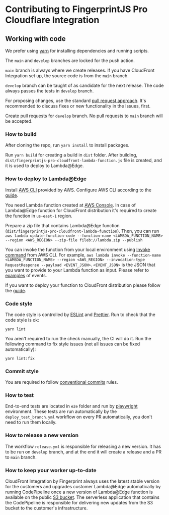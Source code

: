 # Contributing to FingerprintJS Pro Cloudflare Integration

## Working with code

We prefer using [yarn](https://yarnpkg.com/) for installing dependencies and running scripts.

The `main` and `develop` branches are locked for the push action. 

`main` branch is always where we create releases. If you have CloudFront Integration set up, the source code is from the `main` branch. 

`develop` branch can be taught of as candidate for the next release. The code always passes the tests in `develop` branch. 

For proposing changes, use the standard [pull request approach](https://docs.github.com/en/pull-requests/collaborating-with-pull-requests/proposing-changes-to-your-work-with-pull-requests/creating-a-pull-request). It's recommended to discuss fixes or new functionality in the Issues, first.

Create pull requests for `develop` branch. No pull requests to `main` branch will be accepted.

### How to build
After cloning the repo, run `yarn install` to install packages.

Run `yarn build` for creating a build in `dist` folder. After building, `dist/fingerprintjs-pro-cloudfront-lambda-function.js` file is created, and it is used to deploy to Lambda@Edge.

### How to deploy to Lambda@Edge

Install [AWS CLI](https://aws.amazon.com/cli/) provided by AWS.
Configure AWS CLI according to the [guide](https://docs.aws.amazon.com/cli/latest/userguide/cli-configure-quickstart.html).

You need Lambda function created at [AWS Console](https://us-east-1.console.aws.amazon.com/lambda). In case of Lambda@Edge function for CloudFront distribution it's required to create the function in `us-east-1` region.

Prepare a zip file that contains Lambda@Edge function (`dist/fingerprintjs-pro-cloudfront-lambda-function`).
Then, you can run `aws lambda update-function-code --function-name <LAMBDA_FUNCTION_NAME> --region <AWS_REGION> --zip-file fileb://lambda.zip --publish`

You can invoke the function from your local environment using [Invoke command](https://awscli.amazonaws.com/v2/documentation/api/latest/reference/lambda/invoke.html) from AWS CLI. For example, `aws lambda invoke --function-name <LAMBDA_FUNCTION_NAME> --region <AWS_REGION> --invocation-type RequestResponse --payload <EVENT_JSON>`. `<EVENT_JSON>` is the JSON that you want to provide to your Lambda function as input. Please refer to [examples](test/lambda) of events.

If you want to deploy your function to CloudFront distribution please follow the [guide](https://docs.aws.amazon.com/AmazonCloudFront/latest/DeveloperGuide/lambda-edge-how-it-works-tutorial.html#lambda-edge-how-it-works-tutorial-add-trigger).

### Code style

The code style is controlled by [ESLint](https://eslint.org/) and [Prettier](https://prettier.io/). Run to check that the code style is ok:
```shell
yarn lint
```

You aren't required to run the check manually, the CI will do it. Run the following command to fix style issues (not all issues can be fixed automatically):
```shell
yarn lint:fix
```

### Commit style

You are required to follow [conventional commits](https://www.conventionalcommits.org) rules.

### How to test

End-to-end tests are located in `e2e` folder and run by [playwright](https://github.com/microsoft/playwright) environment. 
These tests are run automatically by the `deploy_test_branch.yml` workflow on every PR automatically, you don't need to run them locally. 

### How to release a new version

The workflow `release.yml` is responsible for releasing a new version. It has to be run on `develop` branch, and at the end it will create a release and a PR to `main` branch.

### How to keep your worker up-to-date

CloudFront Integration by Fingerprint always uses the latest stable version for the customers and upgrades customer Lambda@Edge automatically by running CodePipeline once a new version of Lambda@Edge function is available on the public [S3 bucket](s3://fingerprint-pro-cloudfront-integration-lambda-function/release/lambda_latest.zip). The serverless application that contains the CodePipeline is responsible for delivering new updates from the S3 bucket to the customer's infrastructure.
